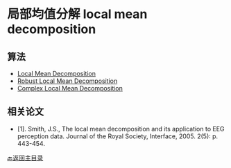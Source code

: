 # 局部均值分解  local mean decomposition

## 算法
* [Local Mean Decomposition](https://ww2.mathworks.cn/matlabcentral/fileexchange/37849-local-mean-decomposition?s_tid=FX_rc2_behav)
* [Robust Local Mean Decomposition](https://ww2.mathworks.cn/matlabcentral/fileexchange/66935-robust-local-mean-decomposition)
* [Complex Local Mean Decomposition](https://www.sciencedirect.com/science/article/pii/S0925231210004595)

## 相关论文
* [1].	Smith, J.S., The local mean decomposition and its application to EEG perception data. Journal of the Royal Society, Interface, 2005. 2(5): p. 443-454.  

[:back:返回主目录](../README.md)
